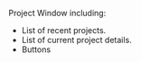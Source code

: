 Project Window including:

- List of recent projects.
- List of current project details.
- Buttons

